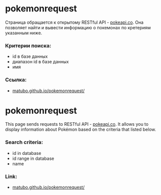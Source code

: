 # pokemonrequest

Страница обращается к открытому RESTful API - [pokeapi.co](https://pokeapi.co/).
Она позволяет найти и вывести информацию о покемонах по кретериям указанным ниже.

### Критерии поиска:
- id в базе данных
- диапазон id в базе данных
- имя

### Ссылка:
 - [matubo.github.io/pokemonrequest/](https://matubo.github.io/pokemonrequest/)

# pokemonrequest

This page sends requests to RESTful API - [pokeapi.co](https://pokeapi.co/).
It allows you to display information about Pokémon based on the criteria that listed below.

### Search criteria:
- id in database
- id range in database
- name

### Link:
 - [matubo.github.io/pokemonrequest/](https://matubo.github.io/pokemonrequest/)
